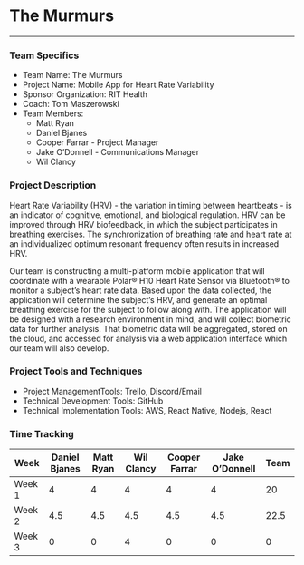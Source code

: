 # The Murmurs
____
### Team Specifics
* Team Name: The Murmurs
* Project Name: Mobile App for Heart Rate Variability
* Sponsor Organization: RIT Health
* Coach: Tom Maszerowski
* Team Members:
  * Matt Ryan
  * Daniel Bjanes
  * Cooper Farrar - Project Manager
  * Jake O’Donnell - Communications Manager
  * Wil Clancy

### Project Description
Heart Rate Variability (HRV) - the variation in timing between heartbeats - is an indicator of cognitive, emotional, and biological regulation. HRV can be improved through HRV biofeedback, in which the subject participates in breathing exercises. The synchronization of breathing rate and heart rate at an individualized optimum resonant frequency often results in increased HRV. 
 
Our team is constructing a multi-platform mobile application that will coordinate with a wearable Polar® H10 Heart Rate Sensor via Bluetooth® to monitor a subject’s heart rate data. Based upon the data collected, the application will determine the subject’s HRV, and generate an optimal breathing exercise for the subject to follow along with. The application will be designed with a research environment in mind, and will collect biometric data for further analysis. That biometric data will be aggregated, stored on the cloud, and accessed for analysis via a web application interface which our team will also develop.

### Project Tools and Techniques
* Project ManagementTools: Trello, Discord/Email
* Technical Development Tools: GitHub
* Technical Implementation Tools: AWS, React Native, Nodejs, React

### Time Tracking

|Week|Daniel Bjanes|Matt Ryan|Wil Clancy|Cooper Farrar|Jake O’Donnell|Team|
| ----------- | ----------- | ----------- |-----------|-----------|-----------|-----------|
| Week 1      | 4           | 4           |4          |4          |4          |20         |
| Week 2      | 4.5         | 4.5         |4.5        |4.5        |4.5        |22.5       |
| Week 3      | 0           | 0           |4          |0          |0          |0          |
